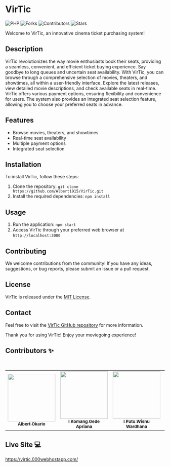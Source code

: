 

# VirTic

![PHP](https://img.shields.io/badge/PHP-FFD43B?style=for-the-badge&logo=php&logoColor=blue)
![Forks](https://img.shields.io/github/forks/Albert1915/CFG_Parsing?style=for-the-badge)
![Contributors](https://img.shields.io/github/contributors/Albert1915/VirTic?style=for-the-badge)
![Stars](https://img.shields.io/github/stars/Albert1915/CFG_Parsing?style=for-the-badge)

Welcome to VirTic, an innovative cinema ticket purchasing system!

## Description

VirTic revolutionizes the way movie enthusiasts book their seats, providing a seamless, convenient, and efficient ticket buying experience. Say goodbye to long queues and uncertain seat availability. With VirTic, you can browse through a comprehensive selection of movies, theaters, and showtimes, all within a user-friendly interface. Explore the latest releases, view detailed movie descriptions, and check available seats in real-time. VirTic offers various payment options, ensuring flexibility and convenience for users. The system also provides an integrated seat selection feature, allowing you to choose your preferred seats in advance.

## Features

- Browse movies, theaters, and showtimes
- Real-time seat availability
- Multiple payment options
- Integrated seat selection

## Installation

To install VirTic, follow these steps:

1. Clone the repository: `git clone https://github.com/Albert1915/VirTic.git`
2. Install the required dependencies: `npm install`

## Usage

1. Run the application: `npm start`
2. Access VirTic through your preferred web browser at `http://localhost:3000`

## Contributing

We welcome contributions from the community! If you have any ideas, suggestions, or bug reports, please submit an issue or a pull request.

## License

VirTic is released under the [MIT License](https://github.com/Albert1915/VirTic/blob/main/LICENSE).

## Contact

Feel free to visit the [VirTic GitHub repository](https://github.com/Albert1915/VirTic) for more information.

Thank you for using VirTic! Enjoy your moviegoing experience!

## Contributors ✨
<br>
<table align="center">
  <tr>
    <td align="center"><a href="https://github.com/Albert1915"><img src="https://avatars.githubusercontent.com/u/76970766?s=400&u=adf4015762046d3e3ab4178b48366719243df2fc&v=4" width="150px;" alt=""/><br><sub><b>Albert Okario</b></sub></td> 
    <td align="center"><a href="https://github.com/gedeapriana"><img src="https://avatars.githubusercontent.com/u/50385762?v=4" width="150px;" alt=""/><br><sub><b>I Komang Gede Apriana</b></sub></td>
    <td align="center"><a href="https://github.com/wisnuwdn"><img src="https://avatars.githubusercontent.com/u/91248099?v=4" width="150px;" alt=""/><br><sub><b>I Putu Wisnu Wardhana</b></sub></td>
    <td align="center"><a href=""><img src="" width="150px;" alt=""/><br><sub><b>Kenny Belle Lesmana</b></sub></td>
  </tr>
</table>

## Live Site 💻
https://virtic.000webhostapp.com/
